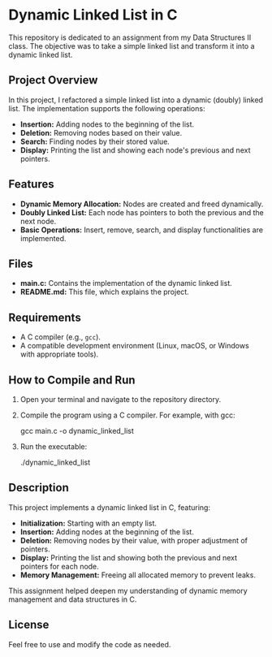 # Dynamic Linked List in C

This repository is dedicated to an assignment from my Data Structures II class. The objective was to take a simple linked list and transform it into a dynamic linked list.

## Project Overview

In this project, I refactored a simple linked list into a dynamic (doubly) linked list. The implementation supports the following operations:

- **Insertion:** Adding nodes to the beginning of the list.
- **Deletion:** Removing nodes based on their value.
- **Search:** Finding nodes by their stored value.
- **Display:** Printing the list and showing each node's previous and next pointers.

## Features

- **Dynamic Memory Allocation:** Nodes are created and freed dynamically.
- **Doubly Linked List:** Each node has pointers to both the previous and the next node.
- **Basic Operations:** Insert, remove, search, and display functionalities are implemented.

## Files

- **main.c:** Contains the implementation of the dynamic linked list.
- **README.md:** This file, which explains the project.

## Requirements

- A C compiler (e.g., `gcc`).
- A compatible development environment (Linux, macOS, or Windows with appropriate tools).

## How to Compile and Run

1. Open your terminal and navigate to the repository directory.
2. Compile the program using a C compiler. For example, with gcc:

   gcc main.c -o dynamic_linked_list

3. Run the executable:

   ./dynamic_linked_list

## Description

This project implements a dynamic linked list in C, featuring:

- **Initialization:** Starting with an empty list.
- **Insertion:** Adding nodes at the beginning of the list.
- **Deletion:** Removing nodes by their value, with proper adjustment of pointers.
- **Display:** Printing the list and showing both the previous and next pointers for each node.
- **Memory Management:** Freeing all allocated memory to prevent leaks.

This assignment helped deepen my understanding of dynamic memory management and data structures in C.

## License

Feel free to use and modify the code as needed.
